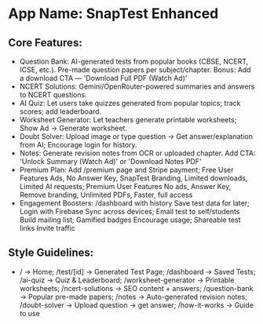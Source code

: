 # **App Name**: SnapTest Enhanced

## Core Features:

- Question Bank: AI-generated tests from popular books (CBSE, NCERT, ICSE, etc.). Pre-made question papers per subject/chapter. Bonus: Add a download CTA — 'Download Full PDF (Watch Ad)'
- NCERT Solutions: Gemini/OpenRouter-powered summaries and answers to NCERT questions.
- AI Quiz: Let users take quizzes generated from popular topics; track scores; add leaderboard.
- Worksheet Generator: Let teachers generate printable worksheets; Show Ad -> Generate worksheet.
- Doubt Solver: Upload image or type question -> Get answer/explanation from AI; Encourage login for history.
- Notes: Generate revision notes from OCR or uploaded chapter. Add CTA: 'Unlock Summary (Watch Ad)' or 'Download Notes PDF'
- Premium Plan: Add /premium page and Stripe payment; Free User Features Ads, No Answer Key, SnapTest Branding, Limited downloads, Limited AI requests; Premium User Features No ads, Answer Key, Remove branding, Unlimited PDFs, Faster, full access
- Engagement Boosters: /dashboard with history Save test data for later; Login with Firebase Sync across devices; Email test to self/students Build mailing list; Gamified badges Encourage usage; Shareable test links Invite traffic

## Style Guidelines:

- / → Home; /test/[id] → Generated Test Page; /dashboard → Saved Tests; /ai-quiz → Quiz & Leaderboard; /worksheet-generator → Printable worksheets; /ncert-solutions → SEO content + answers; /question-bank → Popular pre-made papers; /notes → Auto-generated revision notes; /doubt-solver → Upload question → get answer; /how-it-works → Guide to use